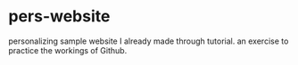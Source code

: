 pers-website
============

personalizing sample website I already made through tutorial. an exercise to practice the workings of Github.
